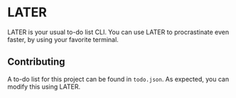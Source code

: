 # LATER

LATER is your usual to-do list CLI. You can use LATER to procrastinate even faster, by using your favorite terminal.

## Contributing

A to-do list for this project can be found in `todo.json`. As expected, you can modify this using LATER.